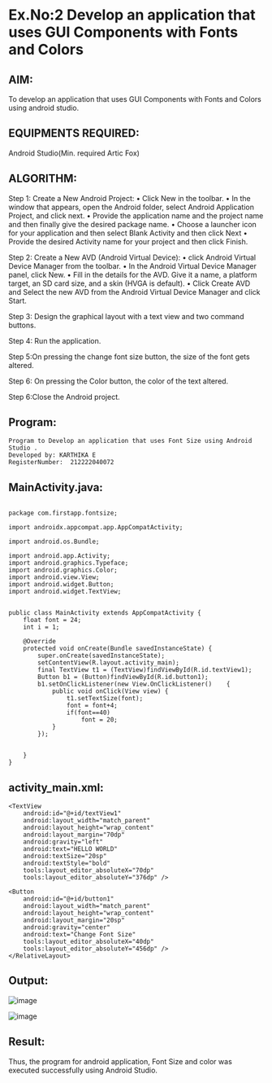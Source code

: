 
# Ex.No:2 Develop an application that uses GUI Components with Fonts and Colors


## AIM:
To develop an application that uses GUI Components with Fonts and Colors using android studio.

## EQUIPMENTS REQUIRED:

Android Studio(Min. required Artic Fox)


## ALGORITHM:
Step 1: Create a New Android Project:
              • Click New in the toolbar.
              • In the window that appears, open the Android folder, select Android Application Project,
              and click next.
              • Provide the application name and the project name and then finally give the desired
              package name.
              • Choose a launcher icon for your application and then select Blank Activity and then click
              Next
              • Provide the desired Activity name for your project and then click Finish.

Step 2: Create a New AVD (Android Virtual Device):
        • click Android Virtual Device Manager from the toolbar.
        • In the Android Virtual Device Manager panel, click New.
        • Fill in the details for the AVD. Give it a name, a platform target, an SD card size, and
        a skin (HVGA is default).
        • Click Create AVD and Select the new AVD from the Android Virtual Device
        Manager and click Start.

Step 3: Design the graphical layout with a text view and two command buttons.

Step 4: Run the application.

Step 5:On pressing the change font size button, the size of the font gets altered.

Step 6: On pressing the Color button, the color of the text altered.
       
Step 6:Close the Android project. 


## Program:
 ```
Program to Develop an application that uses Font Size using Android Studio .
Developed by: KARTHIKA E
RegisterNumber:  212222040072
```

## MainActivity.java:
```

package com.firstapp.fontsize;

import androidx.appcompat.app.AppCompatActivity;

import android.os.Bundle;

import android.app.Activity;
import android.graphics.Typeface;
import android.graphics.Color;
import android.view.View;
import android.widget.Button;
import android.widget.TextView;


public class MainActivity extends AppCompatActivity {
    float font = 24;
    int i = 1;

    @Override
    protected void onCreate(Bundle savedInstanceState) {
        super.onCreate(savedInstanceState);
        setContentView(R.layout.activity_main);
        final TextView t1 = (TextView)findViewById(R.id.textView1);
        Button b1 = (Button)findViewById(R.id.button1);
        b1.setOnClickListener(new View.OnClickListener()    {
            public void onClick(View view) {
                t1.setTextSize(font);
                font = font+4;
                if(font==40)
                    font = 20;
            }
        });


    }
}

```
## activity_main.xml:
```
<TextView
    android:id="@+id/textView1"
    android:layout_width="match_parent"
    android:layout_height="wrap_content"
    android:layout_margin="70dp"
    android:gravity="left"
    android:text="HELLO WORLD"
    android:textSize="20sp"
    android:textStyle="bold"
    tools:layout_editor_absoluteX="70dp"
    tools:layout_editor_absoluteY="376dp" />

<Button
    android:id="@+id/button1"
    android:layout_width="match_parent"
    android:layout_height="wrap_content"
    android:layout_margin="20sp"
    android:gravity="center"
    android:text="Change Font Size"
    tools:layout_editor_absoluteX="40dp"
    tools:layout_editor_absoluteY="456dp" />
</RelativeLayout>
```

## Output:
![image](https://github.com/user-attachments/assets/bb7ea194-423f-4fba-a2d8-1c79dc0f7163)


![image](https://github.com/user-attachments/assets/bc8e14e3-047c-445e-a6dc-a28d01245621)



## Result:
Thus, the program for android application, Font Size and color was executed successfully using Android Studio.
